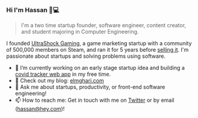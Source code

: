### Hi I'm Hassan 👋💻

> I'm a two time startup founder, software engineer, content creator, and student majoring in Computer Engineering. 

I founded [UltraShock Gaming](https://twitter.com/ushockgaming), a game marketing startup with a community of 500,000 members on Steam, and ran it for 5 years before [selling it](https://www.elmghari.com/startup-journey/). I'm  passionate about startups and solving problems using software.

- 🔭 I’m currently working on an early stage startup idea and building a [covid tracker web app](https://uscovidtracker.org/) in my free time.
- 🌱 Check out my blog: <a href="https://elmghari.com">elmghari.com</a>
- 💬 Ask me about startups, productivity, or front-end software engineering!
- 📫 How to reach me: Get in touch with me on <a href="https://twitter.com/Nutlope">Twitter</a> or by email (<hassan@hey.com>)!

